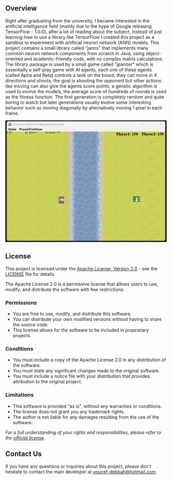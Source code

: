 ## Overview

Right after graduating from the university, I became interested in the artificial intelligence field (mainly due to the hype of Google releasing TensorFlow - 1.0.0), after a lot of reading about the subject, instead of just learning how to use a library like TensorFlow I created this project as a sandbox to experiment with artificial neuron network (ANN) models.
This project contains a small library called "janns" that implements many common neuron network components from scratch in Java, using object-oriented and academic-friendly code, with no complex matrix calculations.
The library package is used by a small game called "jpanzer" which is essentially a self-play game with AI agents, each one of these agents (called Apha and Beta) controls a tank on the board, they can move in 4 directions and shoots, the goal is shooting the opponent but other actions like moving can also give the agents score points, a genetic algorithm is used to evolve the models, the average score of hundreds of rounds is used as the fitness function.
The first generation is completely random and quite boring to watch but later generations usually evolve some interesting behavior such as moving diagonally by alternatively moving 1 pixel in each frame.

![screenshot](https://raw.githubusercontent.com/youcef-debbah/janns/main/screenshots/01.png)

## License

This project is licensed under the [Apache License, Version 2.0](https://www.apache.org/licenses/LICENSE-2.0) - see the [LICENSE](LICENSE.txt) file for details.

The Apache License 2.0 is a permissive license that allows users to use, modify, and distribute the software with few restrictions.

### Permissions

- You are free to use, modify, and distribute this software.
- You can distribute your own modified versions without having to share the source code.
- This license allows for the software to be included in proprietary projects.

### Conditions

- You must include a copy of the Apache License 2.0 in any distribution of the software.
- You must state any significant changes made to the original software.
- You must include a notice file with your distribution that provides attribution to the original project.

### Limitations

- This software is provided "as is", without any warranties or conditions.
- The license does not grant you any trademark rights.
- The author is not liable for any damages resulting from the use of the software.

*For a full understanding of your rights and responsibilities, please refer to the [official license](https://www.apache.org/licenses/LICENSE-2.0).*

## Contact Us

If you have any questions or inquiries about this project, please don't hesitate to contact the main developer at [youcef-debbah@hotmail.com](mailto:youcef-debbah@hotmail.com).
